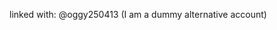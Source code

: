 linked with: @oggy250413 (I am a dummy alternative account)

<!---
nguyenanphuc/nguyenanphuc is a special repository because its `README.md` (this file) appears on your GitHub profile.
You can click the Preview link to take a look at your changes.
--->
